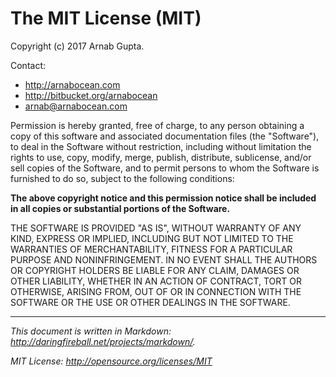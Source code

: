 # The MIT License (MIT)

Copyright (c) 2017 Arnab Gupta.

Contact:

- http://arnabocean.com
- http://bitbucket.org/arnabocean
- arnab@arnabocean.com 

Permission is hereby granted, free of charge, to any person 
obtaining a copy of this software and associated documentation 
files (the "Software"), to deal in the Software without restriction, 
including without limitation the rights to use, copy, modify, merge, 
publish, distribute, sublicense, and/or sell copies of the Software, 
and to permit persons to whom the Software is furnished to do so, 
subject to the following conditions:

**The above copyright notice and this permission notice shall be 
included in all copies or substantial portions of the Software.**

THE SOFTWARE IS PROVIDED "AS IS", WITHOUT WARRANTY OF ANY KIND, 
EXPRESS OR IMPLIED, INCLUDING BUT NOT LIMITED TO THE WARRANTIES 
OF MERCHANTABILITY, FITNESS FOR A PARTICULAR PURPOSE AND NONINFRINGEMENT. 
IN NO EVENT SHALL THE AUTHORS OR COPYRIGHT HOLDERS BE LIABLE FOR ANY 
CLAIM, DAMAGES OR OTHER LIABILITY, WHETHER IN AN ACTION OF CONTRACT, 
TORT OR OTHERWISE, ARISING FROM, OUT OF OR IN CONNECTION WITH THE 
SOFTWARE OR THE USE OR OTHER DEALINGS IN THE SOFTWARE.

---

_This document is written in Markdown: http://daringfireball.net/projects/markdown/._

_MIT License: http://opensource.org/licenses/MIT_

